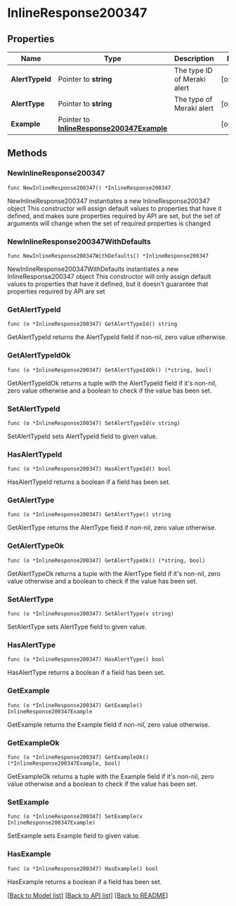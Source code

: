 # InlineResponse200347

## Properties

Name | Type | Description | Notes
------------ | ------------- | ------------- | -------------
**AlertTypeId** | Pointer to **string** | The type ID of Meraki alert | [optional] 
**AlertType** | Pointer to **string** | The type of Meraki alert | [optional] 
**Example** | Pointer to [**InlineResponse200347Example**](InlineResponse200347Example.md) |  | [optional] 

## Methods

### NewInlineResponse200347

`func NewInlineResponse200347() *InlineResponse200347`

NewInlineResponse200347 instantiates a new InlineResponse200347 object
This constructor will assign default values to properties that have it defined,
and makes sure properties required by API are set, but the set of arguments
will change when the set of required properties is changed

### NewInlineResponse200347WithDefaults

`func NewInlineResponse200347WithDefaults() *InlineResponse200347`

NewInlineResponse200347WithDefaults instantiates a new InlineResponse200347 object
This constructor will only assign default values to properties that have it defined,
but it doesn't guarantee that properties required by API are set

### GetAlertTypeId

`func (o *InlineResponse200347) GetAlertTypeId() string`

GetAlertTypeId returns the AlertTypeId field if non-nil, zero value otherwise.

### GetAlertTypeIdOk

`func (o *InlineResponse200347) GetAlertTypeIdOk() (*string, bool)`

GetAlertTypeIdOk returns a tuple with the AlertTypeId field if it's non-nil, zero value otherwise
and a boolean to check if the value has been set.

### SetAlertTypeId

`func (o *InlineResponse200347) SetAlertTypeId(v string)`

SetAlertTypeId sets AlertTypeId field to given value.

### HasAlertTypeId

`func (o *InlineResponse200347) HasAlertTypeId() bool`

HasAlertTypeId returns a boolean if a field has been set.

### GetAlertType

`func (o *InlineResponse200347) GetAlertType() string`

GetAlertType returns the AlertType field if non-nil, zero value otherwise.

### GetAlertTypeOk

`func (o *InlineResponse200347) GetAlertTypeOk() (*string, bool)`

GetAlertTypeOk returns a tuple with the AlertType field if it's non-nil, zero value otherwise
and a boolean to check if the value has been set.

### SetAlertType

`func (o *InlineResponse200347) SetAlertType(v string)`

SetAlertType sets AlertType field to given value.

### HasAlertType

`func (o *InlineResponse200347) HasAlertType() bool`

HasAlertType returns a boolean if a field has been set.

### GetExample

`func (o *InlineResponse200347) GetExample() InlineResponse200347Example`

GetExample returns the Example field if non-nil, zero value otherwise.

### GetExampleOk

`func (o *InlineResponse200347) GetExampleOk() (*InlineResponse200347Example, bool)`

GetExampleOk returns a tuple with the Example field if it's non-nil, zero value otherwise
and a boolean to check if the value has been set.

### SetExample

`func (o *InlineResponse200347) SetExample(v InlineResponse200347Example)`

SetExample sets Example field to given value.

### HasExample

`func (o *InlineResponse200347) HasExample() bool`

HasExample returns a boolean if a field has been set.


[[Back to Model list]](../README.md#documentation-for-models) [[Back to API list]](../README.md#documentation-for-api-endpoints) [[Back to README]](../README.md)


